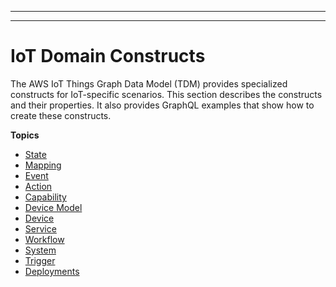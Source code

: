 --------

--------

# IoT Domain Constructs<a name="iot-tg-models-tdm-iot"></a>

The AWS IoT Things Graph Data Model \(TDM\) provides specialized constructs for IoT\-specific scenarios\. This section describes the constructs and their properties\. It also provides GraphQL examples that show how to create these constructs\.

**Topics**
+ [State](iot-tg-models-tdm-iot-state.md)
+ [Mapping](iot-tg-models-tdm-iot-mapping.md)
+ [Event](iot-tg-models-tdm-iot-event.md)
+ [Action](iot-tg-models-tdm-iot-action.md)
+ [Capability](iot-tg-models-tdm-iot-capability.md)
+ [Device Model](iot-tg-models-tdm-iot-device-model.md)
+ [Device](iot-tg-models-tdm-iot-device.md)
+ [Service](iot-tg-models-tdm-iot-service.md)
+ [Workflow](iot-tg-models-tdm-iot-workflow.md)
+ [System](iot-tg-models-tdm-iot-system.md)
+ [Trigger](iot-tg-models-tdm-iot-trigger.md)
+ [Deployments](iot-tg-models-tdm-iot-sdc.md)